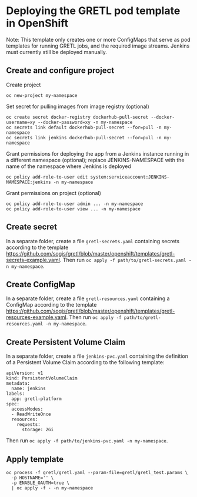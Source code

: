 # Deploying the GRETL pod template in OpenShift

Note: This template only creates one or more ConfigMaps
that serve as pod templates for running GRETL jobs,
and the required image streams.
Jenkins must currently still be deployed manually.

## Create and configure project

Create project
```
oc new-project my-namespace
```

Set secret for pulling images from image registry (optional)
```
oc create secret docker-registry dockerhub-pull-secret --docker-username=xy --docker-password=xy -n my-namespace
oc secrets link default dockerhub-pull-secret --for=pull -n my-namespace
oc secrets link jenkins dockerhub-pull-secret --for=pull -n my-namespace
```

Grant permissions for deploying the app
from a Jenkins instance running in a different namespace (optional);
replace JENKINS-NAMESPACE with the name of the namespace
where Jenkins is deployed
```
oc policy add-role-to-user edit system:serviceaccount:JENKINS-NAMESPACE:jenkins -n my-namespace
```

Grant permissions on project (optional)
```
oc policy add-role-to-user admin ... -n my-namespace
oc policy add-role-to-user view ... -n my-namespace
```

## Create secret

In a separate folder, create a file `gretl-secrets.yaml`
containing secrets according to the template
https://github.com/sogis/gretl/blob/master/openshift/templates/gretl-secrets-example.yaml.
Then run `oc apply -f path/to/gretl-secrets.yaml -n my-namespace`.

## Create ConfigMap

In a separate folder, create a file `gretl-resources.yaml`
containing a ConfigMap according to the template
https://github.com/sogis/gretl/blob/master/openshift/templates/gretl-resources-example.yaml.
Then run `oc apply -f path/to/gretl-resources.yaml -n my-namespace`.

## Create Persistent Volume Claim

In a separate folder, create a file `jenkins-pvc.yaml`
containing the definition of a Persistent Volume Claim
according to the following template:
```
apiVersion: v1
kind: PersistentVolumeClaim
metadata:
  name: jenkins
labels:
  app: gretl-platform
spec:
  accessModes:
  - ReadWriteOnce
  resources:
    requests:
      storage: 2Gi
```
Then run `oc apply -f path/to/jenkins-pvc.yaml -n my-namespace`.

## Apply template

```
oc process -f gretl/gretl.yaml --param-file=gretl/gretl_test.params \
  -p HOSTNAME='' \
  -p ENABLE_OAUTH=true \
  | oc apply -f - -n my-namespace
```

